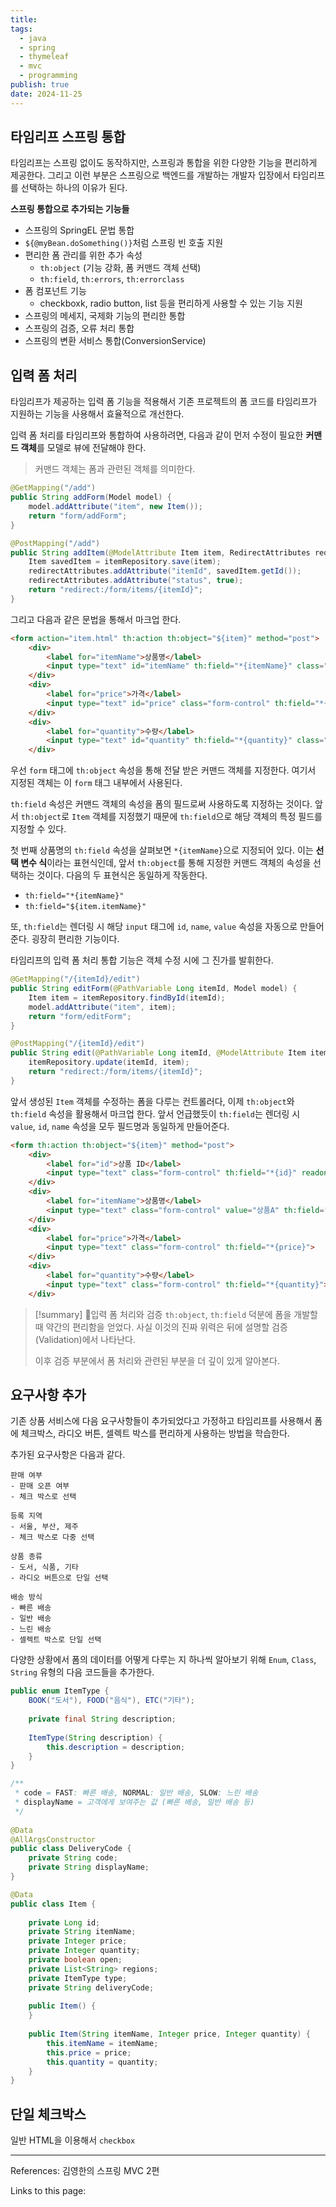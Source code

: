 ```yaml
---
title: 
tags:
  - java
  - spring
  - thymeleaf
  - mvc
  - programming
publish: true
date: 2024-11-25
---
```

## 타임리프 스프링 통합
타임리프는 스프링 없이도 동작하지만, 스프링과 통합을 위한 다양한 기능을 편리하게 제공한다. 그리고 이런 부분은 스프링으로 백엔드를 개발하는 개발자 입장에서 타임리프를 선택하는 하나의 이유가 된다.

**스프링 통합으로 추가되는 기능들**
- 스프링의 SpringEL 문법 통합
- `${@myBean.doSomething()}`처럼 스프링 빈 호출 지원
- 편리한 폼 관리를 위한 추가 속성
	- `th:object` (기능 강화, 폼 커맨드 객체 선택)
	- `th:field`, `th:errors`, `th:errorclass`
- 폼 컴포넌트 기능
	- checkboxk, radio button, list 등을 편리하게 사용할 수 있는 기능 지원
- 스프링의 메세지, 국제화 기능의 편리한 통합
- 스프링의 검증, 오류 처리 통합
- 스프링의 변환 서비스 통합(ConversionService)

## 입력 폼 처리
타임리프가 제공하는 입력 폼 기능을 적용해서 기존 프로젝트의 폼 코드를 타임리프가 지원하는 기능을 사용해서 효율적으로 개선한다.

입력 폼 처리를 타임리프와 통합하여 사용하려면, 다음과 같이 먼저 수정이 필요한 **커맨드 객체**를 모델로 뷰에 전달해야 한다.

> 커맨드 객체는 폼과 관련된 객체를 의미한다.

```java
@GetMapping("/add")  
public String addForm(Model model) {  
    model.addAttribute("item", new Item());  
    return "form/addForm";  
}

@PostMapping("/add")  
public String addItem(@ModelAttribute Item item, RedirectAttributes redirectAttributes) {  
    Item savedItem = itemRepository.save(item);  
    redirectAttributes.addAttribute("itemId", savedItem.getId());  
    redirectAttributes.addAttribute("status", true);  
    return "redirect:/form/items/{itemId}";  
}
```

그리고 다음과 같은 문법을 통해서 마크업 한다.

```html
<form action="item.html" th:action th:object="${item}" method="post">  
    <div>        
	    <label for="itemName">상품명</label>  
        <input type="text" id="itemName" th:field="*{itemName}" class="form-control" placeholder="이름을 입력하세요">  
    </div>
	<div>
		<label for="price">가격</label>  
        <input type="text" id="price" class="form-control" th:field="*{price}" placeholder="가격을 입력하세요">  
    </div>
	<div>
		<label for="quantity">수량</label>  
        <input type="text" id="quantity" th:field="*{quantity}" class="form-control" placeholder="수량을 입력하세요">  
    </div>
```

우선 `form` 태그에 `th:object` 속성을 통해 전달 받은 커맨드 객체를 지정한다. 여기서 지정된 객체는 이 `form` 태그 내부에서 사용된다.

`th:field` 속성은 커맨드 객체의 속성을 폼의 필드로써 사용하도록 지정하는 것이다. 앞서 `th:object`로 `Item` 객체를 지정했기 때문에 `th:field`으로 해당 객체의 특정 필드를 지정할 수 있다.

첫 번째 상품명의 `th:field` 속성을 살펴보면 `*{itemName}`으로 지정되어 있다. 이는 **선택 변수 식**이라는 표현식인데, 앞서 `th:object`를 통해 지정한 커맨드 객체의 속성을 선택하는 것이다. 다음의 두 표현식은 동일하게 작동한다.

- `th:field="*{itemName}"`
- `th:field="${item.itemName}"`

또, `th:field`는 렌더링 시 해당 `input` 태그에 `id`, `name`, `value` 속성을 자동으로 만들어준다. 굉장히 편리한 기능이다.

타임리프의 입력 폼 처리 통합 기능은 객체 수정 시에 그 진가를 발휘한다.

```java
@GetMapping("/{itemId}/edit")  
public String editForm(@PathVariable Long itemId, Model model) {  
    Item item = itemRepository.findById(itemId);  
    model.addAttribute("item", item);  
    return "form/editForm";  
}

@PostMapping("/{itemId}/edit")  
public String edit(@PathVariable Long itemId, @ModelAttribute Item item) { 
    itemRepository.update(itemId, item);  
    return "redirect:/form/items/{itemId}";  
}
```

앞서 생성된 `Item` 객체를 수정하는 폼을 다루는 컨트롤러다, 이제 `th:object`와 `th:field` 속성을 활용해서 마크업 한다. 앞서 언급했듯이 `th:field`는 렌더링 시 `value`, `id`, `name` 속성을 모두 필드명과 동일하게 만들어준다.

```html
<form th:action th:object="${item}" method="post">  
    <div>        
	    <label for="id">상품 ID</label>  
        <input type="text" class="form-control" th:field="*{id}" readonly>  
    </div>
	<div>
		<label for="itemName">상품명</label>  
		<input type="text" class="form-control" value="상품A" th:field="*{itemName}">
	</div>
	<div>
		<label for="price">가격</label>  
		<input type="text" class="form-control" th:field="*{price}">  
    </div>
	<div>        
        <label for="quantity">수량</label>  
        <input type="text" class="form-control" th:field="*{quantity}">  
    </div>
```

> [!summary] 입력 폼 처리와 검증
> `th:object`, `th:field` 덕분에 폼을 개발할 때 약간의 편리함을 얻었다. 사실 이것의 진짜 위력은 뒤에 설명할 검증(Validation)에서 나타난다. 
> 
> 이후 검증 부분에서 폼 처리와 관련된 부분을 더 깊이 있게 알아본다.

## 요구사항 추가
기존 상품 서비스에 다음 요구사항들이 추가되었다고 가정하고 타임리프를 사용해서 폼에 체크박스, 라디오 버튼, 셀렉트 박스를 편리하게 사용하는 방법을 학습한다.

추가된 요구사항은 다음과 같다.

```
판매 여부
- 판매 오픈 여부
- 체크 박스로 선택

등록 지역
- 서울, 부산, 제주
- 체크 박스로 다중 선택

상품 종류
- 도서, 식품, 기타
- 라디오 버튼으로 단일 선택

배송 방식
- 빠른 배송
- 일반 배송
- 느린 배송
- 셀렉트 박스로 단일 선택
```

다양한 상황에서 폼의 데이터를 어떻게 다루는 지 하나씩 알아보기 위해 `Enum`, `Class`, `String` 유형의 다음 코드들을 추가한다.

```java
public enum ItemType {  
    BOOK("도서"), FOOD("음식"), ETC("기타");  
  
    private final String description;  
  
    ItemType(String description) {  
        this.description = description;  
    }  
}
```

```java
/**  
 * code = FAST: 빠른 배송, NORMAL: 일반 배송, SLOW: 느린 배송
 * displayName = 고객에게 보여주는 값 (빠른 배송, 일반 배송 등)
 */  
  
@Data  
@AllArgsConstructor  
public class DeliveryCode {  
    private String code;  
    private String displayName;  
}
```

```java
@Data  
public class Item {  
  
    private Long id;  
    private String itemName;  
    private Integer price;  
    private Integer quantity;  
    private boolean open;  
    private List<String> regions;  
    private ItemType type;  
    private String deliveryCode;  
  
    public Item() {  
    }  
  
    public Item(String itemName, Integer price, Integer quantity) {  
        this.itemName = itemName;  
        this.price = price;  
        this.quantity = quantity;  
    }  
}
```

## 단일 체크박스

일반 HTML을 이용해서 `checkbox` 


---


References: 김영한의 스프링 MVC 2편

Links to this page: 
